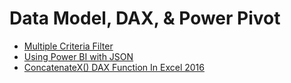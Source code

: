 # Data Model, DAX, & Power Pivot

* [Multiple Criteria Filter](https://community.powerbi.com/t5/Desktop/Multiple-Criteria-Filter/td-p/136138)
* [Using Power BI with JSON](https://www.mssqltips.com/sqlservertip/4621/using-power-bi-with-json-data-sources-and-files/)
* [ConcatenateX\(\) DAX Function In Excel 2016](https://blog.crossjoin.co.uk/2015/03/19/concatenatex-dax-function-in-excel-2016/)

